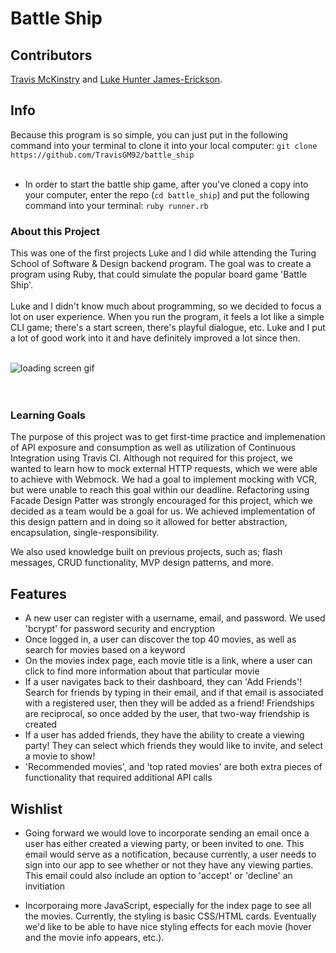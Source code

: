 # Battle Ship

## Contributors

[Travis McKinstry](https://github.com/TravisGM92) and [Luke Hunter James-Erickson](https://github.com/LHJE).

## Info

Because this program is so simple, you can just put in the following command into your terminal to clone it into your local computer: `git clone https://github.com/TravisGM92/battle_ship`
<br><br>
- In order to start the battle ship game, after you've cloned a copy into your computer, enter the repo (`cd battle_ship`) and put the following command into your terminal: `ruby runner.rb`

### About this Project 

This was one of the first projects Luke and I did while attending the Turing School of Software & Design backend program. The goal was to create a program using Ruby, that could simulate the popular board game 'Battle Ship'.
<br><br>
Luke and I didn't know much about programming, so we decided to focus a lot on user experience. When you run the program, it feels a lot like a simple CLI game; there's a start screen, there's playful dialogue, etc. Luke and I put a lot of good work into it and have definitely improved a lot since then. 
<br>
<br>

![loading screen gif](https://media.giphy.com/media/hAxJIfNZWXAiYHJfgh/source.gif)
<br>
<br><br>

### Learning Goals 

The purpose of this project was to get first-time practice and implemenation of API exposure and consumption as well as utilization of Continuous Integration using Travis CI. Although not required for this project, we wanted to learn how to mock external HTTP requests, which we were able to achieve with Webmock. We had a goal to implement mocking with VCR, but were unable to reach this goal within our deadline. Refactoring using Facade Design Patter was strongly encouraged for this project, which we decided as a team would be a goal for us. We achieved implementation of this design pattern and in doing so it allowed for better abstraction, encapsulation, single-responsibility. 

We also used knowledge built on previous projects, such as; flash messages, CRUD functionality, MVP design patterns, and more. 

## Features
  - A new user can register with a username, email, and password. We used 'bcrypt' for password security and encryption
  - Once logged in, a user can discover the top 40 movies, as well as search for movies based on a keyword
  - On the movies index page, each movie title is a link, where a user can click to find more information about that particular movie
  - If a user navigates back to their dashboard, they can 'Add Friends'! Search for friends by typing in their email, and if that      email is associated with a registered user, then they will be added as a friend! Friendships are reciprocal, so once added by the user, that two-way friendship is created
  - If a user has added friends, they have the ability to create a viewing party! They can select which friends they would like to invite, and select a movie to show!
  - 'Recommended movies', and 'top rated movies' are both extra pieces of functionality that required additional API calls
  
  ## Wishlist
  - Going forward we would love to incorporate sending an email once a user has either created a viewing party, or been invited to one. This email would serve as a notification, because currently, a user needs to sign into our app to see whether or not they have any viewing parties. This email could also include an option to 'accept' or 'decline' an invitiation
  
  - Incorporaing more JavaScript, especially for the index page to see all the movies. Currently, the styling is basic CSS/HTML cards. Eventually we'd like to be able to have nice styling effects for each movie (hover and the movie info appears, etc.).
  
